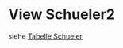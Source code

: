 # View Schueler2



siehe [Tabelle Schueler](https://doc.magellan7.stueber.de/datenstruktur/tabellen/Schueler/)




